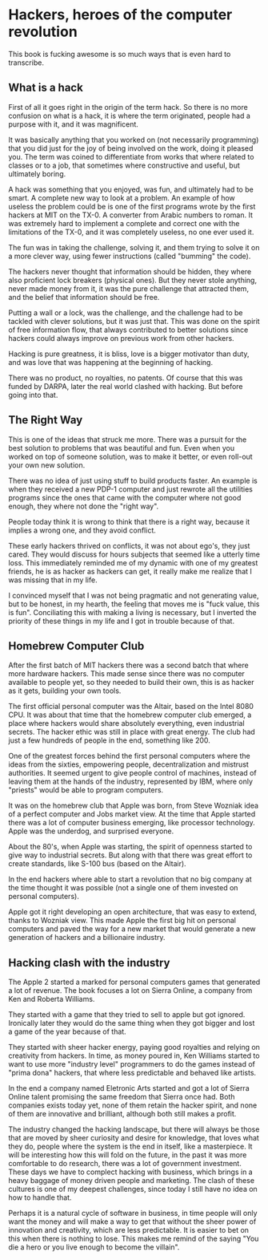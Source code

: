 # Hackers, heroes of the computer revolution

This book is fucking awesome is so much ways that is even
hard to transcribe.

## What is a hack

First of all it goes right in the origin of the term hack.
So there is no more confusion on what is a hack, it is where the
term originated, people had a purpose with it, and it was magnificent.

It was basically anything that you worked on (not necessarily programming)
that you did just for the joy of being involved on the work, doing it pleased
you. The term was coined to differentiate from works that where related to
classes or to a job, that sometimes where constructive and useful, but
ultimately boring.

A hack was something that you enjoyed, was fun, and ultimately had to be
smart. A complete new way to look at a problem. An example of how useless the
problem could be is one of the first programs wrote by the first hackers at MIT
on the TX-0. A converter from Arabic numbers to roman. It was
extremely hard to implement a complete and correct one with the limitations
of the TX-0, and it was completely useless, no one ever used it.

The fun was in taking the challenge, solving it, and them trying to solve it
on a more clever way, using fewer instructions (called "bumming" the code).

The hackers never thought that information should be hidden, they where also
proficient lock breakers (physical ones). But they never stole anything, never
made money from it, it was the pure challenge that attracted them, and the
belief that information should be free.

Putting a wall or a lock, was the challenge, and the challenge had to be
tackled with clever solutions, but it was just that. This was done on the
spirit of free information flow, that always contributed to better solutions
since hackers could always improve on previous work from other hackers.

Hacking is pure greatness, it is bliss, love is a bigger motivator than duty,
and was love that was happening at the beginning of hacking.

There was no product, no royalties, no patents. Of course that this was funded
by DARPA, later the real world clashed with hacking. But before going into that.

## The Right Way

This is one of the ideas that struck me more. There was a pursuit for the best
solution to problems that was beautiful and fun. Even when you worked on top
of someone solution, was to make it better, or even roll-out your own new solution.

There was no idea of just using stuff to build products faster. An example is
when they received a new PDP-1 computer and just rewrote all the utilities programs
since the ones that came with the computer where not good enough, they where
not done the "right way".

People today think it is wrong to think that there is a right way, because it
implies a wrong one, and they avoid conflict.

These early hackers thrived on conflicts, it was not about ego's, they just cared.
They would discuss for hours subjects that seemed like a utterly time loss.
This immediately reminded me of my dynamic with one of my greatest friends,
he is as hacker as hackers can get, it really make me realize that I was
missing that in my life.

I convinced myself that I was not being pragmatic and not generating value,
but to be honest, in my hearth, the feeling that moves me is "fuck value, this
is fun". Conciliating this with making a living is necessary, but I inverted
the priority of these things in my life and I got in trouble because of that.

## Homebrew Computer Club

After the first batch of MIT hackers there was a second batch that
where more hardware hackers. This made sense since there was no computer
available to people yet, so they needed to build their own, this is as
hacker as it gets, building your own tools.

The first official personal computer was the Altair, based on the Intel
8080 CPU. It was about that time that the homebrew computer club emerged,
a place where hackers would share absolutely everything, even industrial
secrets. The hacker ethic was still in place with great energy. The club had
just a few hundreds of people in the end, something like 200.

One of the greatest forces behind the first personal computers where
the ideas from the sixties, empowering people, decentralization and
mistrust authorities. It seemed urgent to give people control of machines,
instead of leaving them at the hands of the industry, represented by IBM,
where only "priests" would be able to program computers.

It was on the homebrew club that Apple was born, from Steve Wozniak idea
of a perfect computer and Jobs market view. At the time that Apple started
there was a lot of computer business emerging, like processor technology.
Apple was the underdog, and surprised everyone.

About the 80's, when Apple was starting, the spirit of openness started
to give way to industrial secrets. But along with that there was great
effort to create standards, like S-100 bus (based on the Altair).

In the end hackers where able to start a revolution that no big company
at the time thought it was possible (not a single one of them invested on
personal computers).

Apple got it right developing an open architecture, that was easy to extend,
thanks to Wozniak view. This made Apple the first big hit on personal computers
and paved the way for a new market that would generate a new generation
of hackers and a billionaire industry.

## Hacking clash with the industry

The Apple 2 started a marked for personal computers games
that generated a lot of revenue. The book focuses a lot on
Sierra Online, a company from Ken and Roberta Williams.

They started with a game that they tried to sell to apple but
got ignored. Ironically later they would do the same thing when
they got bigger and lost a game of the year because of that.

They started with sheer hacker energy, paying good royalties and
relying on creativity from hackers. In time, as money poured in,
Ken Williams started to want to use more "industry level" programmers
to do the games instead of "prima dona" hackers, that where less
predictable and behaved like artists.

In the end a company named Eletronic Arts started and got a lot
of Sierra Online talent promising the same freedom that Sierra once had.
Both companies exists today yet, none of them retain the hacker
spirit, and none of them are innovative and brilliant, although
both still makes a profit.

The industry changed the hacking landscape, but there will
always be those that are moved by sheer curiosity and desire
for knowledge, that loves what they do, people where the
system is the end in itself, like a masterpiece. It will be
interesting how this will fold on the future, in the past it
was more comfortable to do research, there was a lot of government
investment. These days we have to complect hacking with
business, which brings in a heavy baggage of money driven people
and marketing. The clash of these cultures is one of my
deepest challenges, since today I still have no idea on how to
handle that.

Perhaps it is a natural cycle of software in business, in time
people will only want the money and will make a way to get that
without the sheer power of innovation and creativity, which are
less predictable. It is easier to bet on this when there is
nothing to lose. This makes me remind of the saying
"You die a hero or you live enough to become the villain".

